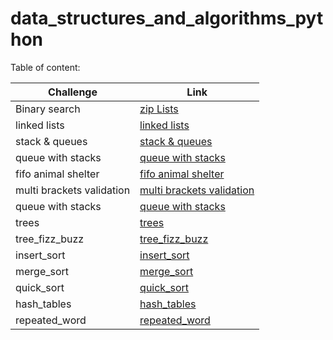 # data_structures_and_algorithms_python

Table of content:

|Challenge|Link|
|---------|----|
|Binary search|[zip Lists](https://github.com/suhib-kharoush/data_structure_and_algorithm_python/tree/main/data_structure_and_algorithm_python/Challenges/ll_zip)|
|linked lists|[linked lists](https://github.com/suhib-kharoush/data_structure_and_algorithm_python/tree/main/data_structure_and_algorithm_python/Data_Structure/Linked_list)|
|stack & queues|[stack & queues](https://github.com/suhib-kharoush/data_structure_and_algorithm_python/tree/main/data_structure_and_algorithm_python/Challenges/stacks_and_queues)|
|queue with stacks|[queue with stacks](https://github.com/suhib-kharoush/data_structure_and_algorithm_python/tree/main/data_structure_and_algorithm_python/Challenges/queue_with_stacks)|
|fifo animal shelter|[fifo animal shelter](https://github.com/suhib-kharoush/data_structure_and_algorithm_python/tree/main/data_structure_and_algorithm_python/Challenges/fifo_animal_shelter)|
|multi brackets validation|[multi brackets validation](https://github.com/suhib-kharoush/data_structure_and_algorithm_python/tree/main/data_structure_and_algorithm_python/Challenges/multi_bracket_validation)|
|queue with stacks|[queue with stacks](https://github.com/suhib-kharoush/data_structure_and_algorithm_python/tree/main/data_structure_and_algorithm_python/Challenges/queue_with_stacks)|
|trees|[trees](https://github.com/suhib-kharoush/data_structure_and_algorithm_python/tree/main/data_structure_and_algorithm_python/Challenges/trees)|
|tree_fizz_buzz|[tree_fizz_buzz](https://github.com/suhib-kharoush/data_structure_and_algorithm_python/tree/main/data_structure_and_algorithm_python/Challenges/tree_fizz_buzz)|
|insert_sort|[insert_sort](https://github.com/suhib-kharoush/data_structure_and_algorithm_python/tree/main/data_structure_and_algorithm_python/Challenges/insertion_sort)|
|merge_sort|[merge_sort](https://github.com/suhib-kharoush/data_structure_and_algorithm_python/tree/main/data_structure_and_algorithm_python/Challenges/merge_sort)|
|quick_sort|[quick_sort](https://github.com/suhib-kharoush/data_structure_and_algorithm_python/tree/main/data_structure_and_algorithm_python/Challenges/quick_sort)|
|hash_tables|[hash_tables](https://github.com/suhib-kharoush/data_structure_and_algorithm_python/tree/main/data_structure_and_algorithm_python/Challenges/hashtables)|
|repeated_word|[repeated_word](https://github.com/suhib-kharoush/data_structure_and_algorithm_python/tree/main/data_structure_and_algorithm_python/Challenges/repeated_word)|

